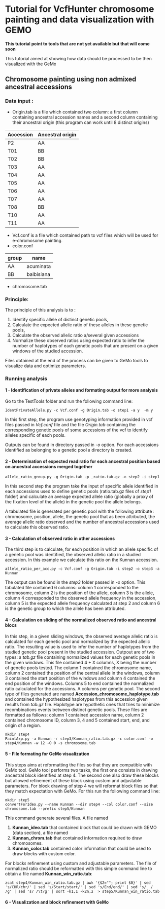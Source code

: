 
Tutorial for VcfHunter chromosome painting and data visualization with GEMO
===========================================================================

**This tutorial point to tools that are not yet available but that will come soon**

This tutorial aimed at showing how data should be processed to be then visualized with the GeMo

Chromosome painting using non admixed ancestral accessions
----------------------------------------------------------------

### Data input :

 - Origin.tab is a file which contained two column: a first column containing ancestral accession names and a second column containing their ancestral origin (this program can work until 8 distinct origins)
  
|  Accession|Ancestral origin|
|--|--|
| P2 | AA|
| T01 | BB|
| T02 | BB|
| T03 | AA|
| T04 | AA|
| T05 | AA|
| T06 | AA|
| T07 | AA|
| T08 | BB| 
| T10 | AA|
| T11 | AA|

 - Vcf.conf is a file which contained path to vcf files which will be used for e-chromosome painting.
 - color.conf
 
|  group|name  |
|--|--|
| AA |  acuminata|
| BB |  balbisiana|

 - chromosome.tab 

### Principle:

The principle of this analysis is to :

 1. Identify specific allele of distinct genetic pools, 
 2. Calculate the expected allelic ratio of these alleles in these 
genetic pools,
 3. Calculate the observed allelic ratio a/several given accessions
 4. Normalize these observed ratios using expected ratio to infer the number of haplotypes of each genetic pools that are present on a given windows of the studied accession.

Files obtained at the end of the process can be given to GeMo tools to visualize data and optimize parameters.

### Running analysis

#### 1 - Identification of private alleles and formating output for more analysis

Go to the TestTools folder and run the following command line:

```
IdentPrivateAllele.py -c Vcf.conf -g Origin.tab -o step1 -a y  -m y  
```

In this first step, the program use genotyping information provided in vcf files passed in *Vcf.conf* file and the file *Origin.tab* containing the corresponding genetic pools of some accessions of the vcf to identify alleles specific of each pools. 

Outputs can be found in directory passed in *-o* option. For each accessions identified as belonging to a genetic pool a directory is created. 

#### 2 - Determination of expected read ratio for each ancestral position based on ancestral accessions merged together

```
allele_ratio_group.py -g Origin.tab -p _ratio.tab.gz -o step2 -i step1
```

In this second step the program take the input of specific allele identified in each accessions used to define genetic pools (ratio.tab.gz files of *step1* folder) and calculate an average expected allele ratio (globally a proxy of the fixation level of the allele) in the genetic pool the allele belongs. 

A tabulated file is generated per genetic pool with the following attribute : chromosome,  position,  allele,  the genetic pool that as been attributed,  the average allelic ratio observed  and the number of ancestral accessions used to calculate this observed ratio.

#### 3 - Calculation of observed ratio in other accessions

The third step is to calculate, for each position in which an allele specific of a genetic pool was identified, the observed allelic ratio in a studied accession. 
In this example we calculate this ratio on the Kunnan accession. 
```
allele_ratio_per_acc.py -c Vcf.conf -g Origin.tab -i step2 -o step3 -a Kunnan
```

The output can be found in the *step3* folder passed in *-o* option. This tabulated file contained 6 columns: column 1 corresponded to the chromosome, column 2 is the position of the allele, column 3 is the allele, column 4 corresponded to the observed allele frequency in the accession, column 5 is the expected allele frequency calculated at step 2 and column 6 is the genetic group to which the allele has been attributed.


#### 4 - Calculation on sliding of the normalized observed ratio and ancestral blocs

In this step, in a given sliding windows, the observed average allelic ratio is calculated for each genetic pool and normalized by the expected allelic ratio. 
The resulting value is used to infer the number of haplotypes from the studied genetic pool present in the studied accession. Outpout are of two types: a *tab.gz* 
file containing normalized values for each genetic pools in the given windows. 
This file contained 4 + X columns, X being the number of genetic pools tested. 
The column 1 contained the chromosome name, column 2 contained the position of the central allele in the windows, column 3 contained the start position of the windows and column 4 contained the end position of the windows. Columns 5 to end 
contained the normalized ratio calculated for the accessions. A columns per genetic pool.
The second type of files generated are named **Accession_chromosome_haplotype.tab**
and contained the hypothesized haplotypes from this accession given results from *tab.gz* file. Haplotype are hypothetic ones that tries to minimize recombinations events between distinct genetic pools. These files are formatted as follows: column 1 contained accession name, column 2 contained chromosome ID, column 3, 4 and 5 contained start, end, and origin of a region.

```
mkdir step4
PaintArp.py -a Kunnan -r step3/Kunnan_ratio.tab.gz -c color.conf -o step4/Kunnan -w 12 -O 0 -s chromosome.tab
```

#### 5 - File formating for GeMo visualization

This steps aims at reformatting the files so that they are compatible with GeMo 
tool. GeMo tool performs two tasks, the first one consists in drawing ancestral block identified at step 4. The second one also draw these blocks but allowed refinement of these block using custom and adjustable parameters. For block drawing of step 4 we will reformat block files so that they match expectation 
with GeMo. For this run the following command line:

```{bash}
mkdir step5
convertForIdeo.py --name Kunnan --dir step4 --col color.conf --size chromosome.tab --prefix step5/Kunnan
```

This command generate several files. A file named 

 1. **Kunnan_ideo.tab** that contained block that could be drawn with GEMO (data section), a file named 
 2. **Kunnan_chrom.tab** that contained information required to draw chromosomes.
 3. **Kunnan_color.tab** contained color information that 
could be used to draw blocks with custom color. 



For blocks refinement using custom and adjustable parameters. The file of normalized ratio should be reformatted with this simple command line to obtain a file named **Kunnan_win_ratio.tab**: 

```{bash}
zcat step4/Kunnan_win_ratio.tab.gz | awk '{$2=""; print $0}' | sed 's/CHR/chr/' | sed 's/Start/start/' | sed 's/End/end/' | sed 's/  / /g' | sed 's/ /\t/g' | sort -k1,1 -k2n,2  > step5/Kunnan_win_ratio.tab
```


#### 6 - Visualization and block refinement with GeMo 